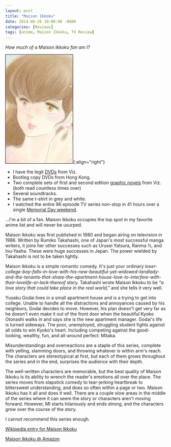 ```yaml
---
layout: post
title: "Maison Ikkoku"
date: 2014-06-26 10:00:00 -0600
categories: [Reviews]
tags: [anime, Maison Ikkoku, TV Review]
---
```


*How much of a Maison Ikkoku fan am I?*

![Kyoko Otonashi](/assets/2014/06/kyoko.jpg){:align="right"}

* I have the legit [DVDs](http://www.amazon.com/Maison-Ikkoku-Collectors-Box-eps-1-12/dp/B00009L53V) from Viz.
* Bootleg copy DVDs from Hong Kong.
* Two complete sets of first and second edition [graphic novels](http://www.amazon.com/s/ref=nb_sb_noss?url=search-alias%3Dus-stripbooks-tree&field-keywords=maison+ikkoku&x=0&y=0) from Viz. (both read countless times over)
* Several soundtracks.
* The same t-shirt in grey and white.
* I watched the entire 96 episode TV series non-stop in 41 hours over a single [Memorial Day weekend](https://web.archive.org/web/20200319033522/https://www.tapatalk.com/groups/ikkoku/maison-ikkoku-in-1-weekend-t664.html).

...I'm a bit of a fan. Maison Ikkoku occupies the top spot in my favorite anime list and will never be usurped.

Maison Ikkoku was first published in 1980 and began airing on television in 1986. Written by Rumiko Takahashi, one of Japan's most successful manga writers, it joins her other successes such as Urusei Yatsura, Ranma ½, and Inu-Yasha. These were huge successes in Japan. The power wielded by Takahashi is not to be taken lightly.

Maison Ikkoku is a simple romantic comedy. It's just your ordinary *loser-college-boy-falls-in-love-with-his-new-beautiful-yet-widowed-landlady-and-the-tenants-that-share-the-apartment-house-love-to-interfere-with-their-lovelife-or-lack-thereof* story. Takahashi wrote Maison Ikkoku to be *"a love story that could take place in the real world,"* and she tells it very well.

Yusaku Godai lives in a small apartment house and is a trying to get into college. Unable to handle all the distractions and annoyances caused by his neighbors, Godai decides to move. However, his plan doesn't get very far as he doesn't even make it out of the front door when the beautiful Kyoko Otonashi walks in and says she is the new apartment manager. Godai's life is turned sideways. The poor, unemployed, struggling student fights against all odds to win Kyoko's heart. Including competing against the good-looking, wealthy, fun, and all-around perfect: Mitaka.

Misunderstandings and overreactions are a staple of this series, complete with yelling, slamming doors, and throwing whatever is within arm's reach. The characters are stereotypical at first, but each of them grows throughout the series and in the end, surprises the audience with their depth.

The well-written characters are memorable, but the best quality of Maison Ikkoku is its ability to wrench the reader's emotions all over the place. The series moves from slapstick comedy to tear-jerking heartbreak to bittersweet understanding, and does so often within a page or two. Maison Ikkoku has it all and does it well. There are a couple slow areas in the middle of the series where it can seem the story or characters aren't moving forward. However, MI starts hilariously and ends strong, and the characters grow over the course of the story.

I cannot recommend this series enough.

[Wikipedia entry for Maison Ikkoku](http://en.wikipedia.org/wiki/Maison_Ikkoku)

[Maison Ikkoku @ Amazon](http://www.amazon.com/Maison-Ikkoku-1-Rumiko-Takahashi/dp/1569310440)
